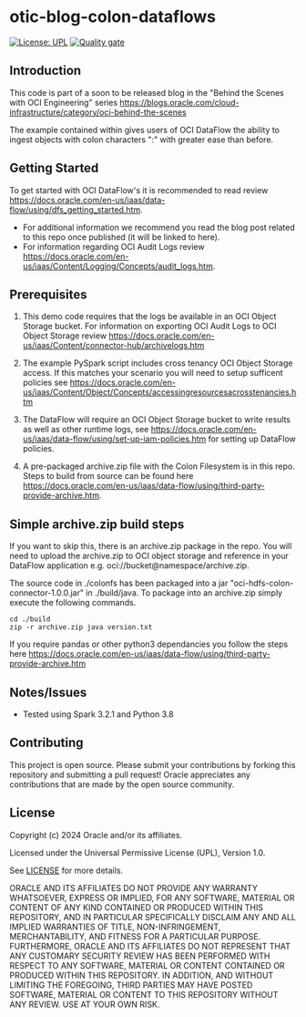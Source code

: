 # otic-blog-colon-dataflows

[![License: UPL](https://img.shields.io/badge/license-UPL-green)](https://img.shields.io/badge/license-UPL-green) [![Quality gate](https://sonarcloud.io/api/project_badges/quality_gate?project=oracle-devrel_otic-blog-colon-dataflows)](https://sonarcloud.io/dashboard?id=oracle-devrel_otic-blog-colon-dataflows)

## Introduction

This code is part of a soon to be released blog in the "Behind the Scenes with OCI Engineering" series https://blogs.oracle.com/cloud-infrastructure/category/oci-behind-the-scenes

The example contained within gives users of OCI DataFlow the ability to ingest objects with colon characters ":" with greater ease than before. 


## Getting Started

To get started with OCI DataFlow's it is recommended to read review https://docs.oracle.com/en-us/iaas/data-flow/using/dfs_getting_started.htm. 

- For additional information we recommend you read the blog post related to this repo once published (it will be linked to here).
- For information regarding OCI Audit Logs review https://docs.oracle.com/en-us/iaas/Content/Logging/Concepts/audit_logs.htm.

## Prerequisites

1. This demo code requires that the logs be available in an OCI Object Storage bucket. For information on exporting OCI Audit Logs to OCI Object Storage review https://docs.oracle.com/en-us/iaas/Content/connector-hub/archivelogs.htm

2. The example PySpark script includes cross tenancy OCI Object Storage access. If this matches your scenario you will need to setup sufficent policies see https://docs.oracle.com/en-us/iaas/Content/Object/Concepts/accessingresourcesacrosstenancies.htm 

3. The DataFlow will require an OCI Object Storage bucket to write results as well as other runtime logs, see https://docs.oracle.com/en-us/iaas/data-flow/using/set-up-iam-policies.htm for setting up DataFlow policies. 

4. A pre-packaged archive.zip file with the Colon Filesystem is in this repo. Steps to build from source can be found here https://docs.oracle.com/en-us/iaas/data-flow/using/third-party-provide-archive.htm.

## Simple archive.zip build steps

If you want to skip this, there is an archive.zip package in the repo. You will need to upload the archive.zip to OCI object storage and reference in your DataFlow application e.g. oci://bucket@namespace/archive.zip. 

The source code in ./colonfs has been packaged into a jar "oci-hdfs-colon-connector-1.0.0.jar" in ./build/java. To package into an archive.zip simply execute the following commands. 

```
cd ./build
zip -r archive.zip java version.txt
```

If you require pandas or other python3 dependancies you follow the steps here https://docs.oracle.com/en-us/iaas/data-flow/using/third-party-provide-archive.htm  


## Notes/Issues

- Tested using Spark 3.2.1 and Python 3.8

## Contributing
This project is open source.  Please submit your contributions by forking this repository and submitting a pull request!  Oracle appreciates any contributions that are made by the open source community.

## License
Copyright (c) 2024 Oracle and/or its affiliates.

Licensed under the Universal Permissive License (UPL), Version 1.0.

See [LICENSE](LICENSE) for more details.

ORACLE AND ITS AFFILIATES DO NOT PROVIDE ANY WARRANTY WHATSOEVER, EXPRESS OR IMPLIED, FOR ANY SOFTWARE, MATERIAL OR CONTENT OF ANY KIND CONTAINED OR PRODUCED WITHIN THIS REPOSITORY, AND IN PARTICULAR SPECIFICALLY DISCLAIM ANY AND ALL IMPLIED WARRANTIES OF TITLE, NON-INFRINGEMENT, MERCHANTABILITY, AND FITNESS FOR A PARTICULAR PURPOSE.  FURTHERMORE, ORACLE AND ITS AFFILIATES DO NOT REPRESENT THAT ANY CUSTOMARY SECURITY REVIEW HAS BEEN PERFORMED WITH RESPECT TO ANY SOFTWARE, MATERIAL OR CONTENT CONTAINED OR PRODUCED WITHIN THIS REPOSITORY. IN ADDITION, AND WITHOUT LIMITING THE FOREGOING, THIRD PARTIES MAY HAVE POSTED SOFTWARE, MATERIAL OR CONTENT TO THIS REPOSITORY WITHOUT ANY REVIEW. USE AT YOUR OWN RISK. 
